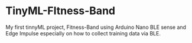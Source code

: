 # TinyML-FItness-Band
My first tinnyML project, Fitness-Band using Arduino Nano BLE sense and Edge Impulse especially on how to collect training data via BLE.
